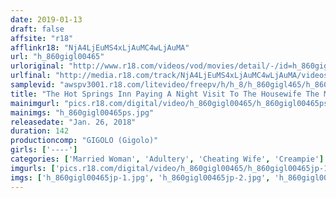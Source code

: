 ```yaml
---
date: 2019-01-13
draft: false
affsite: "r18"
afflinkr18: "NjA4LjEuMS4xLjAuMC4wLjAuMA"
url: "h_860gigl00465"
urloriginal: "http://www.r18.com/videos/vod/movies/detail/-/id=h_860gigl00465"
urlfinal: "http://media.r18.com/track/NjA4LjEuMS4xLjAuMC4wLjAuMA/videos/vod/movies/detail/-/id=h_860gigl00465"
samplevid: "awspv3001.r18.com/litevideo/freepv/h/h_8/h_860gigl465/h_860gigl465_dmb_w.mp4"
title: "The Hot Springs Inn Paying A Night Visit To The Housewife The More She Resisted, The Wetter She Got In A Cum Crazy Married Woman Creampie"
mainimgurl: "pics.r18.com/digital/video/h_860gigl00465/h_860gigl00465ps.jpg"
mainimgs: "h_860gigl00465ps.jpg"
releasedate: "Jan. 26, 2018"
duration: 142
productioncomp: "GIGOLO (Gigolo)"
girls: ['----']
categories: ['Married Woman', 'Adultery', 'Cheating Wife', 'Creampie']
imgurls: ['pics.r18.com/digital/video/h_860gigl00465/h_860gigl00465jp-1.jpg', 'pics.r18.com/digital/video/h_860gigl00465/h_860gigl00465jp-2.jpg', 'pics.r18.com/digital/video/h_860gigl00465/h_860gigl00465jp-3.jpg', 'pics.r18.com/digital/video/h_860gigl00465/h_860gigl00465jp-4.jpg', 'pics.r18.com/digital/video/h_860gigl00465/h_860gigl00465jp-5.jpg', 'pics.r18.com/digital/video/h_860gigl00465/h_860gigl00465jp-6.jpg', 'pics.r18.com/digital/video/h_860gigl00465/h_860gigl00465jp-7.jpg', 'pics.r18.com/digital/video/h_860gigl00465/h_860gigl00465jp-8.jpg', 'pics.r18.com/digital/video/h_860gigl00465/h_860gigl00465jp-9.jpg', 'pics.r18.com/digital/video/h_860gigl00465/h_860gigl00465jp-10.jpg', 'pics.r18.com/digital/video/h_860gigl00465/h_860gigl00465jp-11.jpg', 'pics.r18.com/digital/video/h_860gigl00465/h_860gigl00465jp-12.jpg', 'pics.r18.com/digital/video/h_860gigl00465/h_860gigl00465jp-13.jpg', 'pics.r18.com/digital/video/h_860gigl00465/h_860gigl00465jp-14.jpg', 'pics.r18.com/digital/video/h_860gigl00465/h_860gigl00465jp-15.jpg', 'pics.r18.com/digital/video/h_860gigl00465/h_860gigl00465jp-16.jpg', 'pics.r18.com/digital/video/h_860gigl00465/h_860gigl00465jp-17.jpg', 'pics.r18.com/digital/video/h_860gigl00465/h_860gigl00465jp-18.jpg', 'pics.r18.com/digital/video/h_860gigl00465/h_860gigl00465jp-19.jpg', 'pics.r18.com/digital/video/h_860gigl00465/h_860gigl00465jp-20.jpg']
imgs: ['h_860gigl00465jp-1.jpg', 'h_860gigl00465jp-2.jpg', 'h_860gigl00465jp-3.jpg', 'h_860gigl00465jp-4.jpg', 'h_860gigl00465jp-5.jpg', 'h_860gigl00465jp-6.jpg', 'h_860gigl00465jp-7.jpg', 'h_860gigl00465jp-8.jpg', 'h_860gigl00465jp-9.jpg', 'h_860gigl00465jp-10.jpg', 'h_860gigl00465jp-11.jpg', 'h_860gigl00465jp-12.jpg', 'h_860gigl00465jp-13.jpg', 'h_860gigl00465jp-14.jpg', 'h_860gigl00465jp-15.jpg', 'h_860gigl00465jp-16.jpg', 'h_860gigl00465jp-17.jpg', 'h_860gigl00465jp-18.jpg', 'h_860gigl00465jp-19.jpg', 'h_860gigl00465jp-20.jpg']
---
```

